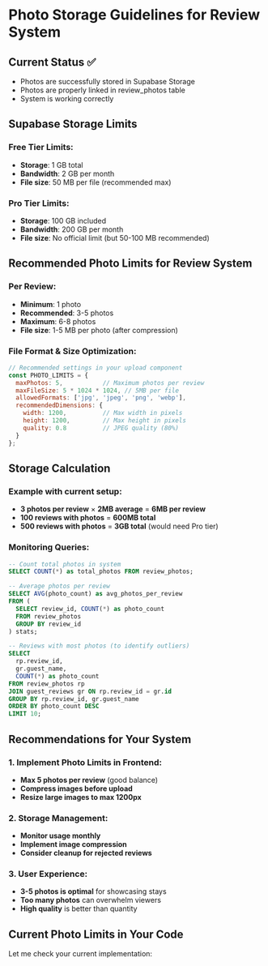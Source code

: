 # Photo Storage Guidelines for Review System

## Current Status ✅
- Photos are successfully stored in Supabase Storage
- Photos are properly linked in review_photos table
- System is working correctly

## Supabase Storage Limits

### Free Tier Limits:
- **Storage**: 1 GB total
- **Bandwidth**: 2 GB per month
- **File size**: 50 MB per file (recommended max)

### Pro Tier Limits:
- **Storage**: 100 GB included
- **Bandwidth**: 200 GB per month
- **File size**: No official limit (but 50-100 MB recommended)

## Recommended Photo Limits for Review System

### Per Review:
- **Minimum**: 1 photo
- **Recommended**: 3-5 photos
- **Maximum**: 6-8 photos
- **File size**: 1-5 MB per photo (after compression)

### File Format & Size Optimization:
```javascript
// Recommended settings in your upload component
const PHOTO_LIMITS = {
  maxPhotos: 5,           // Maximum photos per review
  maxFileSize: 5 * 1024 * 1024, // 5MB per file
  allowedFormats: ['jpg', 'jpeg', 'png', 'webp'],
  recommendedDimensions: {
    width: 1200,          // Max width in pixels
    height: 1200,         // Max height in pixels
    quality: 0.8          // JPEG quality (80%)
  }
};
```

## Storage Calculation

### Example with current setup:
- **3 photos per review** × **2MB average** = **6MB per review**
- **100 reviews with photos** = **600MB total**
- **500 reviews with photos** = **3GB total** (would need Pro tier)

### Monitoring Queries:
```sql
-- Count total photos in system
SELECT COUNT(*) as total_photos FROM review_photos;

-- Average photos per review
SELECT AVG(photo_count) as avg_photos_per_review
FROM (
  SELECT review_id, COUNT(*) as photo_count 
  FROM review_photos 
  GROUP BY review_id
) stats;

-- Reviews with most photos (to identify outliers)
SELECT 
  rp.review_id,
  gr.guest_name,
  COUNT(*) as photo_count
FROM review_photos rp
JOIN guest_reviews gr ON rp.review_id = gr.id
GROUP BY rp.review_id, gr.guest_name
ORDER BY photo_count DESC
LIMIT 10;
```

## Recommendations for Your System

### 1. Implement Photo Limits in Frontend:
- **Max 5 photos per review** (good balance)
- **Compress images before upload**
- **Resize large images to max 1200px**

### 2. Storage Management:
- **Monitor usage monthly**
- **Implement image compression**
- **Consider cleanup for rejected reviews**

### 3. User Experience:
- **3-5 photos is optimal** for showcasing stays
- **Too many photos** can overwhelm viewers
- **High quality** is better than quantity

## Current Photo Limits in Your Code

Let me check your current implementation: